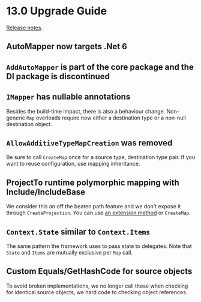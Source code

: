 # 13.0 Upgrade Guide

[Release notes](https://github.com/AutoMapper/AutoMapper/releases/tag/v13.0.0).

## AutoMapper now targets .Net 6

## `AddAutoMapper` is part of the core package and the DI package is discontinued

## `IMapper` has nullable annotations

Besides the build-time impact, there is also a behaviour change. Non-generic `Map` overloads require now either a destination type or a non-null destination object.

## `AllowAdditiveTypeMapCreation` was removed

Be sure to call `CreateMap` once for a source type, destination type pair. If you want to reuse configuration, use mapping inheritance.

## ProjectTo runtime polymorphic mapping with Include/IncludeBase

We consider this an off the beaten path feature and we don't expose it through `CreateProjection`. You can use [an extension method](https://github.com/AutoMapper/AutoMapper/search?l=C%23&q=Advanced) or `CreateMap`.

## `Context.State` similar to `Context.Items`

The same pattern the framework uses to pass state to delegates. Note that `State` and `Items` are mutually exclusive per `Map` call.

## Custom Equals/GetHashCode for source objects

To avoid broken implementations, we no longer call those when checking for identical source objects, we hard code to checking object references.